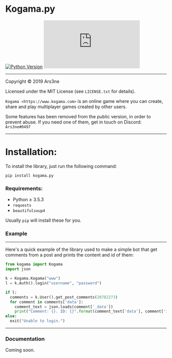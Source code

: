 # Kogama.py

[![Python Version](https://img.shields.io/badge/python-%E2%89%A53.5.3-yellow.svg)](https://www.python.org/downloads/)  [![Pypi](https://img.shields.io/pypi/v/kogama.py)](https://pypi.python.org/pypi/kogama.py/)

------

Copyright © 2019 Ars3ne

Licensed under the MIT License (see ``LICENSE.txt`` for details).

`Kogama <https://www.kogama.com>` is an online game where you can create, share and play multiplayer games created by other users.

Some features has been removed from the public version, in order to prevent abuse. If you need one of them, get in touch on Discord: ``Ars3ne#0497``

------


# Installation:
To install the library, just run the following command:
```
pip install kogama.py
```

### Requirements:

* Python ≥ 3.5.3
* ``requests``
* ``beautifulsoup4``

Usually ``pip`` will install these for you.

### Example
------
Here's a quick example of the library used to make a simple bot that get comments from a post and prints the content and id of them:

```python
from kogama import Kogama
import json

k = Kogama.Kogama("www")
l = k.Auth().login("username", "password")

if l:
  comments = k.User().get_post_comments(20782273)
  for comment in comments['data']:
    comment_text = json.loads(comment['_data'])
    print("Comment: {}. ID: {}".format(comment_text['data'], comment['id']))
else:
  exit("Unable to login.")
```
------
### Documentation
Coming soon.
  
  

